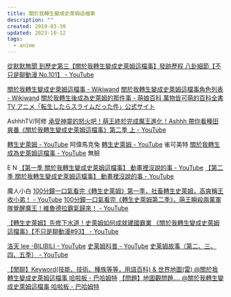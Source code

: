 ```yaml
---
title: 關於我轉生變成史萊姆這檔事
description: ""
created: 2019-03-30
updated: 2023-10-12
tags:
  - anime
---
```


[從默默無聞 到歷史第三【關於我轉生變成史萊姆這檔事】發跡歷程 八卦細節【不只是聊動漫 No.101】 - YouTube](https://www.youtube.com/watch?v=IuI_Y7NTwAI)

[關於我轉生變成史萊姆這檔事 - Wikiwand](https://www.wikiwand.com/zh-hant/%E9%97%9C%E6%96%BC%E6%88%91%E8%BD%89%E7%94%9F%E8%AE%8A%E6%88%90%E5%8F%B2%E8%90%8A%E5%A7%86%E9%80%99%E6%AA%94%E4%BA%8B)
[關於我轉生變成史萊姆這檔事角色列表 - Wikiwand](https://www.wikiwand.com/zh-hant/%E9%97%9C%E6%96%BC%E6%88%91%E8%BD%89%E7%94%9F%E8%AE%8A%E6%88%90%E5%8F%B2%E8%90%8A%E5%A7%86%E9%80%99%E6%AA%94%E4%BA%8B%E8%A7%92%E8%89%B2%E5%88%97%E8%A1%A8)
[關於我轉生後成為史萊姆的那件事 - 萌娘百科 萬物皆可萌的百科全書](https://zh.moegirl.org/zh-hant/%E5%85%B3%E4%BA%8E%E6%88%91%E8%BD%AC%E7%94%9F%E5%90%8E%E6%88%90%E4%B8%BA%E5%8F%B2%E8%8E%B1%E5%A7%86%E7%9A%84%E9%82%A3%E4%BB%B6%E4%BA%8B)
[TV アニメ「転生したらスライムだった件」公式サイト](http://www.ten-sura.com/)

AshhhTV/阿修
[承受神靈的怒火吧！萌王終於完成魔王進化！Ashhh 帶你看種田爽番《關於我轉生變成史萊姆這檔事》第二季 上 - YouTube](https://www.youtube.com/watch?v=_70p_t-cihE)

[轉生史萊姆 - YouTube](https://www.youtube.com/playlist?list=PL_HeCgQ1UnCP_qaA2dh9oOMjodPYYEXhx) 阿偉馬克兔
[轉生史萊姆 - YouTube](https://www.youtube.com/playlist?list=PLA7wvGMXTOLt3IEceF50U8vFI3mN1je1h) 雀可美特
[關於我轉生成為史萊姆這檔事 - YouTube](https://www.youtube.com/playlist?list=PLB0KPdEQn0A8i7q-0CfbkCI3lHl2ZTfcu) 無臉

E N
[【第一季 關於我轉生變成史萊姆這檔事】 動畫裡沒說的事 - YouTube](https://www.youtube.com/playlist?list=PLQ6HWyP9eZvcz34Jb1sQ2uMYEYPr4spE7)
[【第二季 關於我轉生變成史萊姆這檔事】 動畫裡沒說的事 - YouTube](https://www.youtube.com/playlist?list=PLQ6HWyP9eZvdpCFntu3_opnSaCAtcnh5x)

魔人小白
[100分鐘一口氣看完《轉生史萊姆》第一季，社畜轉生史萊姆，高爽稱王收小弟！ - YouTube](https://www.youtube.com/watch?v=lpVKVIVXX8I)
[100分鐘一口氣看完《轉生史萊姆第二季》，萌王瞬殺兩萬軍隊覺醒魔王！維魯德拉霸氣歸來！ - YouTube](https://www.youtube.com/watch?v=o6dS1yGs6RM)

[【轉生史萊姆】先修下水道！史萊姆如何成就建國霸業 《關於我轉生變成史萊姆這檔事》【不只是聊動漫#93】 - YouTube](https://www.youtube.com/watch?v=Mu7cOgOPNHs)

[洛天 lee -BILIBILI - YouTube](https://www.youtube.com/channel/UCMD9Ww2m1_oBjGBIy_Yn5fA)
[史莱姆科普 - YouTube](https://www.youtube.com/playlist?list=PLlw2XE61KvHEhhLi7PSQvZZ2TiNrQa48E)
[史莱姆故事（第二、三、四、五季） - YouTube](https://www.youtube.com/playlist?list=PLlw2XE61KvHFq2e6ZUGigZUJ1SCurdDU4)

[【閒聊】Keyword(技能、技術、種族等等，用語百科) & 世界地圖(雷) @關於我轉生變成史萊姆這檔事 哈啦板 - 巴哈姆特](https://forum.gamer.com.tw/C.php?bsn=46613&snA=338)
[【問題】地圖觀問題.... @關於我轉生變成史萊姆這檔事 哈啦板 - 巴哈姆特](https://forum.gamer.com.tw/C.php?bsn=46613&snA=327)

